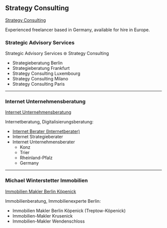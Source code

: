 ## Strategy Consulting

[Strategy Consulting](https://thomaswinterstetter.com/strategy-consulting)

Experienced freelancer based in Germany, available for hire in Europe.

### Strategic Advisory Services

Strategic Advisory Services ⊜ Strategy Consulting

- Strategieberatung Berlin
- Strategieberatung Frankfurt
- Strategy Consulting Luxembourg
- Strategy Consulting Milano
- Strategy Consulting Paris

---

### Internet Unternehmensberatung

[Internet Unternehmensberatung](https://thomaswinterstetter.com)

Internetberatung, Digitalisierungsberatung:

- [Internet Berater (Internetberater)](https://thomaswinterstetter.com/internet-consulting)
- Internet Strategieberater
- Internet Unternehmensberater
   - Konz
   - Trier
   - Rheinland-Pfalz
   - Germany

---

### Michael Winterstetter Immobilien

[Immobilien Makler Berlin Köpenick](http://winterstetter.online)

Immobilienberatung, Immobilienexperte Berlin:

- Immobilien Makler Berlin Köpenick (Treptow-Köpenick)
- Immobilien-Makler Krusenick
- Immobilien-Makler Wendenschloss


